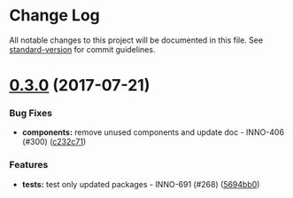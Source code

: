 # Change Log

All notable changes to this project will be documented in this file.
See [standard-version](https://github.com/conventional-changelog/standard-version) for commit guidelines.

<a name="0.3.0"></a>
# [0.3.0](https://github.com/ec-europa/europa-component-library/compare/@ec-europa/ecl-ratio@0.2.0...@ec-europa/ecl-ratio@0.3.0) (2017-07-21)


### Bug Fixes

* **components:** remove unused components and update doc - INNO-406 (#300) ([c232c71](https://github.com/ec-europa/europa-component-library/commit/c232c71))


### Features

* **tests:** test only updated packages - INNO-691 (#268) ([5694bb0](https://github.com/ec-europa/europa-component-library/commit/5694bb0))
